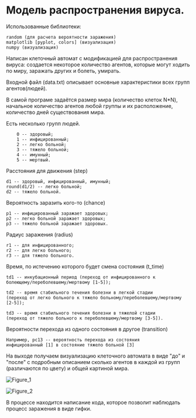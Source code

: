 # Модель распространения вируса.

Использованные библиотеки:

    random (для расчета вероятности заражения)
    matplotlib [pyplot, colors] (визуализация)
    numpy (визуализация)

Написан клеточный автомат с модификацией для распространения вируса: создается некоторое количество агентов, которые могут ходить по миру, заражать других и болеть, умирать.

Входной файл (data.txt) описывает основные характеристики всех групп агентов(людей).

В самой програме задаётся размер мира (количество клеток N*N), начальное количество агентов любой группы и их расположение, количество дней существования мира.

Есть несколько групп людей.

		0 -- здоровый;
		1 -- инфицированный;
		2 -- легко больной;
		3 -- тяжело больной;
		4 -- имунный;
		5 -- мертвый.

Расстояния для движения (step)

    d1 -- здоровый, инфицированный, имунный; 
    round(d1/2) -- легко больной;
    d2 -- тяжело больной.

Вероятность заразить кого-то (chance)

    p1 -- инфицированный заражает здоровых;
    p2 -- легко больной заражает здоровых;
    p3 -- тяжело больной заражает здоровых.

Радиус заражения (radius)

    r1 -- для инфицированного;
    r2 -- для легко больного;
    r3 -- для тяжело больного.

Время, по истечению которого будет смена состояния (t_time)

    td1 -- инкубационный период (переход от инфицированного к 
    болеющему/переболевшему/мертвому [1-5]);
    
    td2 -- время стабильного течения болезни в легкой стадии 
    (переход от легко больного к тяжело больному/переболевшему/мертвому [2-5]);
    
    td3 -- время стабильного течения болезни в тяжелой стадии 
    (переход от тяжело больного к переболевшему/мертвому [3-5]).

Вероятности перехода из одного состояния в другое (transition)

    Например, pc13 -- вероятность перехода из состояния 
    инфицированный [1] в состояние тяжело больной [3]

На выходе получаем визуализацию клеточного автомата в виде "до" и "после" с подробным описанием сколько агентов в каждой из групп (различаются по цвету) и общей картиной мира.

![Figure_1](https://github.com/ArT669/pet_projects/assets/120614279/640f29d9-c589-4268-a14e-2a41a50d004b)

![Figure_2](https://github.com/ArT669/pet_projects/assets/120614279/eae84353-ae7e-4ba1-a219-de42388e4146)


В процессе находится написание кода, которое позволит наблюдать процесс заражения в виде гифки.



